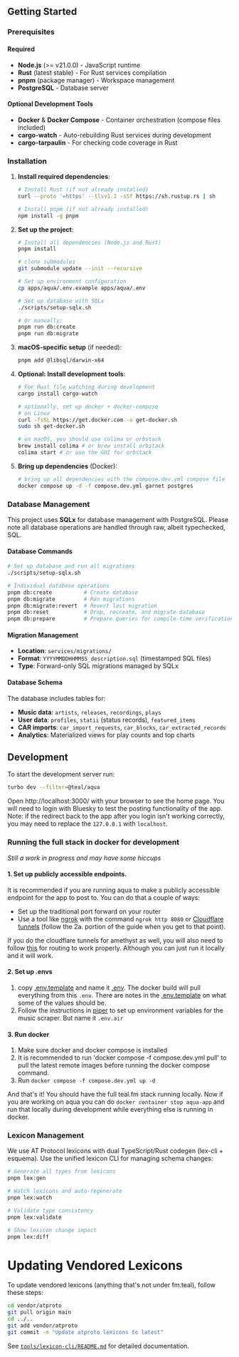## Getting Started

### Prerequisites

#### Required
- **Node.js** (>= v21.0.0) - JavaScript runtime
- **Rust** (latest stable) - For Rust services compilation
- **pnpm** (package manager) - Workspace management
- **PostgreSQL** - Database server

#### Optional Development Tools
- **Docker** & **Docker Compose** - Container orchestration (compose files included)
- **cargo-watch** - Auto-rebuilding Rust services during development
- **cargo-tarpaulin** - For checking code coverage in Rust

### Installation

1. **Install required dependencies**:
   ```bash
   # Install Rust (if not already installed)
   curl --proto '=https' --tlsv1.2 -sSf https://sh.rustup.rs | sh

   # Install pnpm (if not already installed)
   npm install -g pnpm
   ```

2. **Set up the project**:
   ```bash
   # Install all dependencies (Node.js and Rust)
   pnpm install

   # clone submodules
   git submodule update --init --recursive

   # Set up environment configuration
   cp apps/aqua/.env.example apps/aqua/.env

   # Set up database with SQLx
   ./scripts/setup-sqlx.sh

   # Or manually:
   pnpm run db:create
   pnpm run db:migrate
   ```

3. **macOS-specific setup** (if needed):
   ```bash
   pnpm add @libsql/darwin-x64
   ```

4. **Optional: Install development tools**:
   ```bash
   # For Rust file watching during development
   cargo install cargo-watch

   # optionally, set up docker + docker-compose
   # on Linux
   curl -fsSL https://get.docker.com -o get-docker.sh
   sudo sh get-docker.sh

   # on macOS, you should use colima or orbstack
   brew install colima # or brew install orbstack
   colima start # or use the GUI for orbstack
   ```

5. **Bring up dependencies** (Docker):
   ```bash
   # bring up all dependencies with the compose.dev.yml compose file
   docker compose up -d -f compose.dev.yml garnet postgres
   ```

### Database Management

This project uses **SQLx** for database management with PostgreSQL. Please note all database operations are handled through raw, albeit typechecked, SQL.

#### Database Commands

```bash
# Set up database and run all migrations
./scripts/setup-sqlx.sh

# Individual database operations
pnpm db:create          # Create database
pnpm db:migrate         # Run migrations
pnpm db:migrate:revert  # Revert last migration
pnpm db:reset           # Drop, recreate, and migrate database
pnpm db:prepare         # Prepare queries for compile-time verification
```

#### Migration Management

- **Location**: `services/migrations/`
- **Format**: `YYYYMMDDHHMMSS_description.sql` (timestamped SQL files)
- **Type**: Forward-only SQL migrations managed by SQLx

#### Database Schema

The database includes tables for:
- **Music data**: `artists`, `releases`, `recordings`, `plays`
- **User data**: `profiles`, `statii` (status records), `featured_items`
- **CAR imports**: `car_import_requests`, `car_blocks`, `car_extracted_records`
- **Analytics**: Materialized views for play counts and top charts

## Development

To start the development server run:

```bash
turbo dev --filter=@teal/aqua
```

Open http://localhost:3000/ with your browser to see the home page. You will need to login with Bluesky to test the posting functionality of the app. Note: if the redirect back to the app after you login isn't working correctly, you may need to replace the `127.0.0.1` with `localhost`.

### Running the full stack in docker for development

_Still a work in progress and may have some hiccups_

#### 1. Set up publicly accessible endpoints.

It is recommended if you are running aqua to make a publicly accessible endpoint for the app to post to. You can do that a couple of ways:

- Set up the traditional port forward on your router
- Use a tool like [ngrok](https://ngrok.com/) with the command `ngrok http 8080` or [Cloudflare tunnels](https://developers.cloudflare.com/cloudflare-one/connections/connect-networks/get-started/create-remote-tunnel/) (follow the 2a. portion of the guide when you get to that point).

If you do the cloudflare tunnels for amethyst as well,
you will also need
to follow [this](https://caddy.community/t/caddy-with-cloudflare-tunnel/18569) for routing to work properly.
Although you can just run it locally and it will work.

#### 2. Set up .envs

1. copy [.env.template](.env.template) and name it [.env](.env). The docker build will pull everything from this `.env`. There are notes in the [.env.template](.env.template) on what some of the values should be.
2. Follow the instructions in [piper](https://github.com/teal-fm/piper) to set up environment variables for the music scraper. But name it `.env.air`

#### 3. Run docker

1. Make sure docker and docker compose is installed
2. It is recommended to run 'docker compose -f compose.dev.yml pull' to pull the latest remote images before running the docker compose command.
3. Run `docker compose -f compose.dev.yml up -d`

And that's it! You should have the full teal.fm stack running locally. Now if you are working on aqua you can do `docker container stop aqua-app` and run that locally during development while everything else is running in docker.

### Lexicon Management

We use AT Protocol lexicons with dual TypeScript/Rust codegen (lex-cli + esquema). Use the unified lexicon CLI for managing schema changes:

```bash
# Generate all types from lexicons
pnpm lex:gen

# Watch lexicons and auto-regenerate
pnpm lex:watch

# Validate type consistency
pnpm lex:validate

# Show lexicon change impact
pnpm lex:diff
```

# Updating Vendored Lexicons
To update vendored lexicons (anything that's not under fm.teal), follow these steps:
```bash
cd vendor/atproto
git pull origin main
cd ../..
git add vendor/atproto
git commit -m "Update atproto lexicons to latest"
```

See [`tools/lexicon-cli/README.md`](tools/lexicon-cli/README.md) for detailed documentation.
